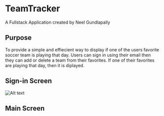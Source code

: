 # TeamTracker
A Fullstack Application created by Neel Gundlapally
## Purpose
To provide a simple and effiecient way to display if one of the users favorite soccer team is playing that day. Users can sign in using their email then they can add or delete a team from their favorites. If one of their favorites are playing that day, then it is diplayed.
## Sign-in Screen
![Alt text](/Users/neelgundlapally/Documents/Projects/TeamTracker/TeamTrackerPics/Sign-in.png "Optional title")

## Main Screen
